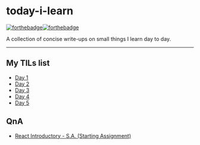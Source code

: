 # today-i-learn

[![forthebadge](https://forthebadge.com/images/badges/built-with-love.svg)](https://wajahatkarim.com)[![forthebadge](https://forthebadge.com/images/badges/makes-people-smile.svg)](https://wajahatkarim.com)

A collection of concise write-ups on small things I learn day to day.

---

## My TILs list

- [Day 1](list/day1.md)
- [Day 2](list/day2.md)
- [Day 3](list/day3.md)
- [Day 4](list/day4.md)
- [Day 5](list/day5.md)

## QnA

- [React Introductory - S.A. (Starting Assignment)](list/react.md)
